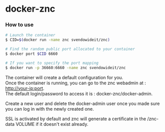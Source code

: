 docker-znc
==========

### How to use

```bash
# Launch the container
$ CID=$(docker run -name znc svendowideit/znc)

# Find the random public port allocated to your container
$ docker port $CID 6660

# If you want to specify the port mapping
$ docker run -p 36660:6660 -name znc svendowideit/znc 
```

The container will create a default configuration for you.  
Once the container is running, you can go to the znc webadmin at : [http://your-ip:port](http://your-ip:port).  
The default login/password to access it is : docker-znc/docker-admin.

Create a new user and delete the docker-admin user once you made sure you can log in with the newly created one.

SSL is activated by default and znc will generate a certificate in the /znc-data VOLUME if it doesn't exist already.
